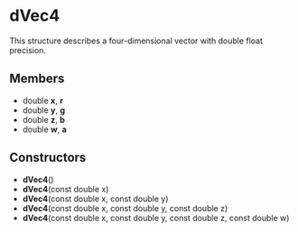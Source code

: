 # dVec4 #
This structure describes a four-dimensional vector with double float precision.
## Members ##
- double **x**, **r**
- double **y**, **g**
- double **z**, **b**
- double **w**, **a**

## Constructors ##
- **dVec4**()
- **dVec4**(const double x)
- **dVec4**(const double x, const double y)
- **dVec4**(const double x, const double y, const double z)
- **dVec4**(const double x, const double y, const double z, const double w)

